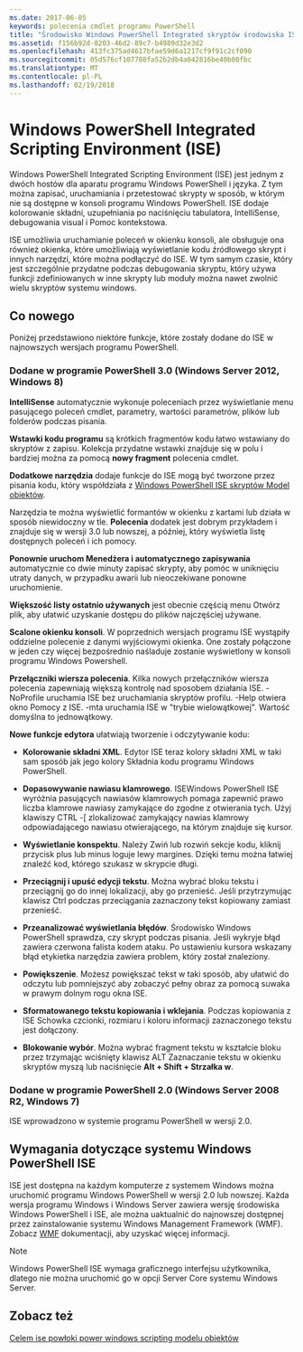 ```yaml
---
ms.date: 2017-06-05
keywords: polecenia cmdlet programu PowerShell
title: "Środowisko Windows PowerShell Integrated skryptów środowiska ISE"
ms.assetid: f156b92d-0203-46d2-89c7-b4989d32e3d2
ms.openlocfilehash: 413fc375ad4617bfae59d6a1217cf9f91c2cf090
ms.sourcegitcommit: 05d576cf107780fa52b2db4a042816be40b00fbc
ms.translationtype: MT
ms.contentlocale: pl-PL
ms.lasthandoff: 02/19/2018
---
```

# <a name="windows-powershell-integrated-scripting-environment-ise"></a>Windows PowerShell Integrated Scripting Environment (ISE)

Windows PowerShell Integrated Scripting Environment (ISE) jest jednym z dwóch hostów dla aparatu programu Windows PowerShell i języka. Z tym można zapisać, uruchamiania i przetestować skrypty w sposób, w którym nie są dostępne w konsoli programu Windows PowerShell. ISE dodaje kolorowanie składni, uzupełniania po naciśnięciu tabulatora, IntelliSense, debugowania visual i Pomoc kontekstowa.

ISE umożliwia uruchamianie poleceń w okienku konsoli, ale obsługuje ona również okienka, które umożliwiają wyświetlanie kodu źródłowego skrypt i innych narzędzi, które można podłączyć do ISE. W tym samym czasie, który jest szczególnie przydatne podczas debugowania skryptu, który używa funkcji zdefiniowanych w inne skrypty lub moduły można nawet zwolnić wielu skryptów systemu windows.

## <a name="whats-new"></a>Co nowego

Poniżej przedstawiono niektóre funkcje, które zostały dodane do ISE w najnowszych wersjach programu PowerShell.

### <a name="added-in-powershell-30-windows-server-2012-windows-8"></a>Dodane w programie PowerShell 3.0 (Windows Server 2012, Windows 8)

**IntelliSense** automatycznie wykonuje poleceniach przez wyświetlanie menu pasującego poleceń cmdlet, parametry, wartości parametrów, plików lub folderów podczas pisania.

**Wstawki kodu programu** są krótkich fragmentów kodu łatwo wstawiany do skryptów z zapisu. Kolekcja przydatne wstawki znajduje się w polu i bardziej można za pomocą **nowy fragment** polecenia cmdlet.

**Dodatkowe narzędzia** dodaje funkcje do ISE mogą być tworzone przez pisania kodu, który współdziała z [Windows PowerShell ISE skryptów Model obiektów](../../core-powershell/ise/The-ISE-Object-Model-Hierarchy.md).

Narzędzia te można wyświetlić formantów w okienku z kartami lub działa w sposób niewidoczny w tle. **Polecenia** dodatek jest dobrym przykładem i znajduje się w wersji 3.0 lub nowszej, a później, który wyświetla listę dostępnych poleceń i ich pomocy.

**Ponownie uruchom Menedżera i automatycznego zapisywania** automatycznie co dwie minuty zapisać skrypty, aby pomóc w uniknięciu utraty danych, w przypadku awarii lub nieoczekiwane ponowne uruchomienie.

**Większość listy ostatnio używanych** jest obecnie częścią menu Otwórz plik, aby ułatwić uzyskanie dostępu do plików najczęściej używane.

**Scalone okienku konsoli**. W poprzednich wersjach programu ISE wystąpiły oddzielne polecenie z danymi wyjściowymi okienka. One zostały połączone w jeden czy więcej bezpośrednio naśladuje zostanie wyświetlony w konsoli programu Windows Powershell.

**Przełączniki wiersza polecenia**. Kilka nowych przełączników wiersza polecenia zapewniają większą kontrolę nad sposobem działania ISE. -NoProfile uruchamia ISE bez uruchamiania skryptów profilu. -Help otwiera okno Pomocy z ISE. -mta uruchamia ISE w "trybie wielowątkowej". Wartość domyślna to jednowątkowy.

**Nowe funkcje edytora** ułatwiają tworzenie i odczytywanie kodu:

- **Kolorowanie składni XML**. Edytor ISE teraz kolory składni XML w taki sam sposób jak jego kolory Składnia kodu programu Windows PowerShell.

- **Dopasowywanie nawiasu klamrowego**. ISEWindows PowerShell ISE wyróżnia pasujących nawiasów klamrowych pomaga zapewnić prawo liczba klamrowe nawiasy zamykające do zgodne z otwierania tych. Użyj klawiszy CTRL -\[ zlokalizować zamykający nawias klamrowy odpowiadającego nawiasu otwierającego, na którym znajduje się kursor.

- **Wyświetlanie konspektu**. Należy Zwiń lub rozwiń sekcje kodu, kliknij przycisk plus lub minus loguje lewy margines. Dzięki temu można łatwiej znaleźć kod, którego szukasz w skrypcie długi.

- **Przeciągnij i upuść edycji tekstu**. Można wybrać bloku tekstu i przeciągnij go do innej lokalizacji, aby go przenieść. Jeśli przytrzymując klawisz Ctrl podczas przeciągania zaznaczony tekst kopiowany zamiast przenieść.

- **Przeanalizować wyświetlania błędów**. Środowisko Windows PowerShell sprawdza, czy skrypt podczas pisania. Jeśli wykryje błąd zawiera czerwona falista kodem ataku. Po ustawieniu kursora wskazany błąd etykietka narzędzia zawiera problem, który został znaleziony.

- **Powiększenie**. Możesz powiększać tekst w taki sposób, aby ułatwić do odczytu lub pomniejszyć aby zobaczyć pełny obraz za pomocą suwaka w prawym dolnym rogu okna ISE.

- **Sformatowanego tekstu kopiowania i wklejania**. Podczas kopiowania z ISE Schowka czcionki, rozmiaru i koloru informacji zaznaczonego tekstu jest dołączony.

- **Blokowanie wybór**. Można wybrać fragment tekstu w kształcie bloku przez trzymając wciśnięty klawisz ALT Zaznaczanie tekstu w okienku skryptów myszą lub naciśnięcie **Alt + Shift + Strzałka w**.

### <a name="added-in-powershell-20-windows-server-2008-r2-windows-7"></a>Dodane w programie PowerShell 2.0 (Windows Server 2008 R2, Windows 7)

ISE wprowadzono w systemie programu PowerShell w wersji 2.0.

## <a name="requirements-for-running-the-windows-powershell-ise"></a>Wymagania dotyczące systemu Windows PowerShell ISE

ISE jest dostępna na każdym komputerze z systemem Windows można uruchomić programu Windows PowerShell w wersji 2.0 lub nowszej. Każda wersja programu Windows i Windows Server zawiera wersję środowiska Windows PowerShell i ISE, ale można uaktualnić do najnowszej dostępnej przez zainstalowanie systemu Windows Management Framework (WMF). Zobacz [WMF](/powershell/wmf/readme) dokumentacji, aby uzyskać więcej informacji.

> [!NOTE]
> Windows PowerShell ISE wymaga graficznego interfejsu użytkownika, dlatego nie można uruchomić go w opcji Server Core systemu Windows Server.

## <a name="see-also"></a>Zobacz też

[Celem ise powłoki power windows scripting modelu obiektów](../../core-powershell/ise/Purpose-of-the-Windows-PowerShell-ISE-Scripting-Object-Model.md)
